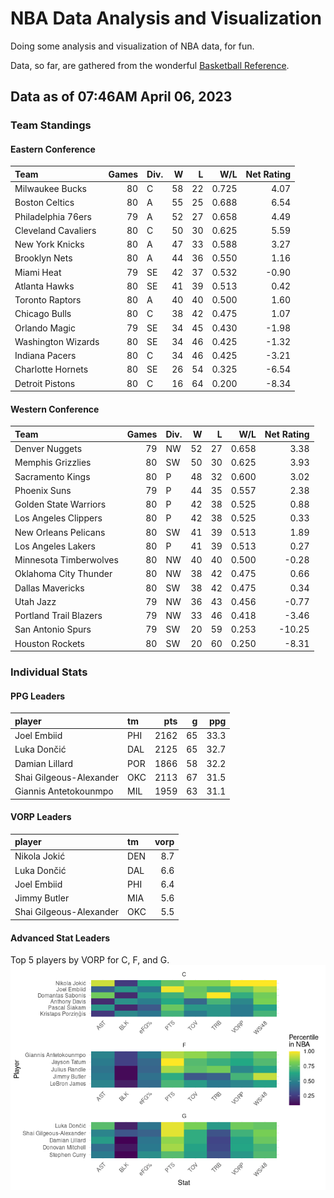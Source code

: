 # NBA Data Analysis and Visualization

Doing some analysis and visualization of NBA data, for fun.

Data, so far, are gathered from the wonderful [Basketball
Reference](https://www.basketball-reference.com/).

## Data as of 07:46AM April 06, 2023

### Team Standings

#### Eastern Conference

| Team                | Games | Div. |   W |   L |   W/L | Net Rating |
|:--------------------|------:|:-----|----:|----:|------:|-----------:|
| Milwaukee Bucks     |    80 | C    |  58 |  22 | 0.725 |       4.07 |
| Boston Celtics      |    80 | A    |  55 |  25 | 0.688 |       6.54 |
| Philadelphia 76ers  |    79 | A    |  52 |  27 | 0.658 |       4.49 |
| Cleveland Cavaliers |    80 | C    |  50 |  30 | 0.625 |       5.59 |
| New York Knicks     |    80 | A    |  47 |  33 | 0.588 |       3.27 |
| Brooklyn Nets       |    80 | A    |  44 |  36 | 0.550 |       1.16 |
| Miami Heat          |    79 | SE   |  42 |  37 | 0.532 |      -0.90 |
| Atlanta Hawks       |    80 | SE   |  41 |  39 | 0.513 |       0.42 |
| Toronto Raptors     |    80 | A    |  40 |  40 | 0.500 |       1.60 |
| Chicago Bulls       |    80 | C    |  38 |  42 | 0.475 |       1.07 |
| Orlando Magic       |    79 | SE   |  34 |  45 | 0.430 |      -1.98 |
| Washington Wizards  |    80 | SE   |  34 |  46 | 0.425 |      -1.32 |
| Indiana Pacers      |    80 | C    |  34 |  46 | 0.425 |      -3.21 |
| Charlotte Hornets   |    80 | SE   |  26 |  54 | 0.325 |      -6.54 |
| Detroit Pistons     |    80 | C    |  16 |  64 | 0.200 |      -8.34 |

#### Western Conference

| Team                   | Games | Div. |   W |   L |   W/L | Net Rating |
|:-----------------------|------:|:-----|----:|----:|------:|-----------:|
| Denver Nuggets         |    79 | NW   |  52 |  27 | 0.658 |       3.38 |
| Memphis Grizzlies      |    80 | SW   |  50 |  30 | 0.625 |       3.93 |
| Sacramento Kings       |    80 | P    |  48 |  32 | 0.600 |       3.02 |
| Phoenix Suns           |    79 | P    |  44 |  35 | 0.557 |       2.38 |
| Golden State Warriors  |    80 | P    |  42 |  38 | 0.525 |       0.88 |
| Los Angeles Clippers   |    80 | P    |  42 |  38 | 0.525 |       0.33 |
| New Orleans Pelicans   |    80 | SW   |  41 |  39 | 0.513 |       1.89 |
| Los Angeles Lakers     |    80 | P    |  41 |  39 | 0.513 |       0.27 |
| Minnesota Timberwolves |    80 | NW   |  40 |  40 | 0.500 |      -0.28 |
| Oklahoma City Thunder  |    80 | NW   |  38 |  42 | 0.475 |       0.66 |
| Dallas Mavericks       |    80 | SW   |  38 |  42 | 0.475 |       0.34 |
| Utah Jazz              |    79 | NW   |  36 |  43 | 0.456 |      -0.77 |
| Portland Trail Blazers |    79 | NW   |  33 |  46 | 0.418 |      -3.46 |
| San Antonio Spurs      |    79 | SW   |  20 |  59 | 0.253 |     -10.25 |
| Houston Rockets        |    80 | SW   |  20 |  60 | 0.250 |      -8.31 |

### Individual Stats

#### PPG Leaders

| player                  | tm  |  pts |   g |  ppg |
|:------------------------|:----|-----:|----:|-----:|
| Joel Embiid             | PHI | 2162 |  65 | 33.3 |
| Luka Dončić             | DAL | 2125 |  65 | 32.7 |
| Damian Lillard          | POR | 1866 |  58 | 32.2 |
| Shai Gilgeous-Alexander | OKC | 2113 |  67 | 31.5 |
| Giannis Antetokounmpo   | MIL | 1959 |  63 | 31.1 |

#### VORP Leaders

| player                  | tm  | vorp |
|:------------------------|:----|-----:|
| Nikola Jokić            | DEN |  8.7 |
| Luka Dončić             | DAL |  6.6 |
| Joel Embiid             | PHI |  6.4 |
| Jimmy Butler            | MIA |  5.6 |
| Shai Gilgeous-Alexander | OKC |  5.5 |

#### Advanced Stat Leaders

Top 5 players by VORP for C, F, and G.
![](README_files/figure-gfm/README-unnamed-chunk-7-1.png)<!-- -->
